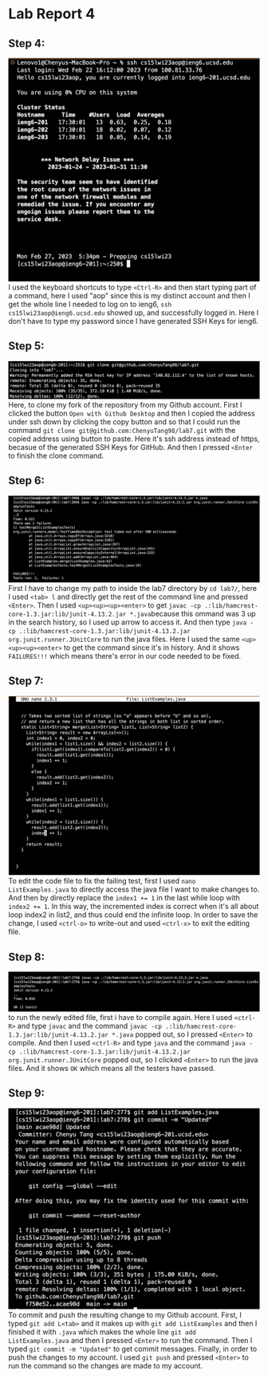 # Lab Report 4
## Step 4:
![Image](4-1.png)
I used the keyboard shortcuts to type `<Ctrl-R>` and then start typing part of a command, here I used "aop" since this is my distinct account and then I get the whole line I needed to log on to ieng6, `ssh cs15lwi23aop@ieng6.ucsd.edu` showed up, and successfully logged in. Here I don't have to type my password since I have generated SSH Keys for ieng6.
## Step 5:
![Image](4-2.png)
Here, to clone my fork of the repository from my Github account. First I clicked the button `Open with Github Desktop` and then I copied the address under ssh down by clicking the copy button and so that I could run the command `git clone git@github.com:ChenyuTang98/lab7.git` with the copied address using <Ctrl-V> button to paste. Here it's ssh address instead of https, becasue of the generated SSH Keys for GitHub. And then I pressed `<Enter` to finish the clone command.
## Step 6:
![Image](4-3.png)
First I have to change my path to inside the lab7 directory by `cd lab7/`, here I used `<tab> l` and directly get the rest of the command line and pressed `<Enter>`. Then I used `<up><up><up><enter>` to get `javac -cp .:lib/hamcrest-core-1.3.jar:lib/junit-4.13.2.jar *.java`because this ommand was 3 up in the search history, so I used up arrow to access it. And then type `java -cp .:lib/hamcrest-core-1.3.jar:lib/junit-4.13.2.jar org.junit.runner.JUnitCore` to run the java files. Here I used the same `<up><up><up><enter>` to get the command since it's in history. And it shows `FAILURES!!!` which means there's error in our code needed to be fixed.
## Step 7:
![Image](4-4.png)
To edit the code file to fix the failing test, first I used `nano ListExamples.java` to directly access the java file I want to make changes to. And then by directly replace the `index1 += 1` in the last while loop with `index2 += 1`. In this way, the incremented index is correct when it's all about loop index2 in list2, and thus could end the infinite loop. In order to save the change, I used `<ctrl-o>` to write-out and used `<ctrl-x>` to exit the editing file.
## Step 8:
![Image](4-5.png)
to run the newly edited file, first i have to compile again. Here I used `<ctrl-R>` and type `javac` and the command `javac -cp .:lib/hamcrest-core-1.3.jar:lib/junit-4.13.2.jar *.java` popped out, so I pressed `<Enter>` to compile. And then I used `<ctrl-R>` and type `java` and the command `java -cp .:lib/hamcrest-core-1.3.jar:lib/junit-4.13.2.jar org.junit.runner.JUnitCore` popped out, so I clicked `<Enter>` to run the java files. And it shows `OK` which means all the testers have passed.
## Step 9:
![Image](4-6.png)
To commit and push the resulting change to my Github account. First, I typed `git add L<tab>` and it makes up with `git add ListExamples` and then I finished it with `.java` which makes the whole line `git add ListExamples.java` and then I pressed `<Enter>` to run the command. Then I typed `git commit -m "Updated"` to get commit messages. Finally, in order to push the changes to my account. I used `git push` and pressed `<Enter>` to run the command so the changes are made to my account.
